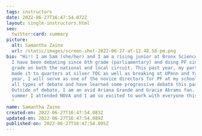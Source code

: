 ```yaml
---
tags: instructors
date: 2022-06-27T16:47:54.072Z
layout: single-instructors.html
seo:
  twitter:card: summary
picture:
  alt: Samantha Zaino
  url: /static/images/screen-shot-2022-06-27-at-12.48.58-pm.png
bio: "Hi!! I am Sam (she/her) and I am a rising junior at Bronx Science in NYC.
  I have been debating since 6th grade (parliamentary) and doing PF since 9th
  grade on both the national and local circuit. This past year, my partner and I
  made it to quarters at silver TOC as well as breaking at UPenn and Yale. Next
  year, I will serve as one of the novice directors for PF at my school. I enjoy
  all types of debate and have learned some progressive debate this past year.
  Outside of debate, I am an avid Ariana Grande and Gracie Abrams fan. Last
  summer I attended NOVA and I am so excited to work with everyone this summer!
  "
name: Samantha Zaino
created-on: 2022-06-27T16:47:54.083Z
updated-on: 2022-06-27T16:47:54.089Z
published-on: 2022-06-27T16:47:54.095Z
---
```

